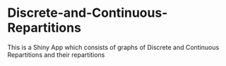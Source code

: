 # Discrete-and-Continuous-Repartitions
This is a Shiny App which consists of graphs of Discrete and Continuous Repartitions and their repartitions
